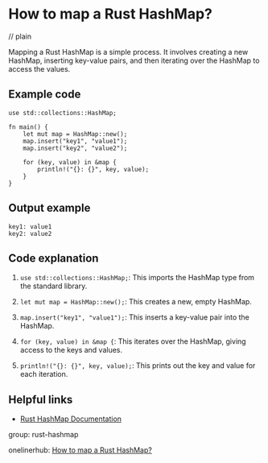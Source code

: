 # How to map a Rust HashMap?
// plain

Mapping a Rust HashMap is a simple process. It involves creating a new HashMap, inserting key-value pairs, and then iterating over the HashMap to access the values.

## Example code

```
use std::collections::HashMap;

fn main() {
    let mut map = HashMap::new();
    map.insert("key1", "value1");
    map.insert("key2", "value2");

    for (key, value) in &map {
        println!("{}: {}", key, value);
    }
}
```

## Output example

```
key1: value1
key2: value2
```

## Code explanation


1. `use std::collections::HashMap;`: This imports the HashMap type from the standard library.

2. `let mut map = HashMap::new();`: This creates a new, empty HashMap.

3. `map.insert("key1", "value1");`: This inserts a key-value pair into the HashMap.

4. `for (key, value) in &map {`: This iterates over the HashMap, giving access to the keys and values.

5. `println!("{}: {}", key, value);`: This prints out the key and value for each iteration.

## Helpful links

- [Rust HashMap Documentation](https://doc.rust-lang.org/std/collections/struct.HashMap.html)

group: rust-hashmap

onelinerhub: [How to map a Rust HashMap?](https://onelinerhub.com/rust/how-to-map-a-rust-hashmap)